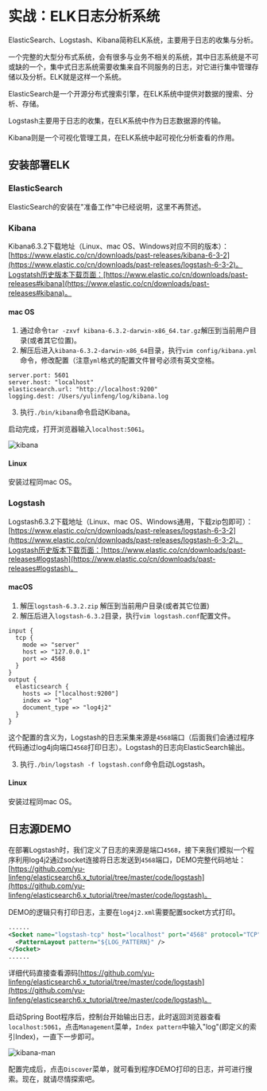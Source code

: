 

# 实战：ELK日志分析系统

ElasticSearch、Logstash、Kibana简称ELK系统，主要用于日志的收集与分析。

一个完整的大型分布式系统，会有很多与业务不相关的系统，其中日志系统是不可或缺的一个，集中式日志系统需要收集来自不同服务的日志，对它进行集中管理存储以及分析。ELK就是这样一个系统。

ElasticSearch是一个开源分布式搜索引擎，在ELK系统中提供对数据的搜索、分析、存储。

Logstash主要用于日志的收集，在ELK系统中作为日志数据源的传输。

Kibana则是一个可视化管理工具，在ELK系统中起可视化分析查看的作用。

## 安装部署ELK

### ElasticSearch

ElasticSearch的安装在"准备工作"中已经说明，这里不再赘述。

### Kibana

Kibana6.3.2下载地址（Linux、mac OS、Windows对应不同的版本）：[https://www.elastic.co/cn/downloads/past-releases/kibana-6-3-2](https://www.elastic.co/cn/downloads/past-releases/logstash-6-3-2)。Logstatsh历史版本下载页面：[https://www.elastic.co/cn/downloads/past-releases#kibana](https://www.elastic.co/cn/downloads/past-releases#kibana)。

#### mac OS

1. 通过命令```tar -zxvf kibana-6.3.2-darwin-x86_64.tar.gz```解压到当前用户目录(或者其它位置)。
2. 解压后进入```kibana-6.3.2-darwin-x86_64```目录，执行```vim config/kibana.yml```命令，修改配置（注意```yml```格式的配置文件冒号必须有英文空格。

```
server.port: 5601
server.host: "localhost"
elasticsearch.url: "http://localhost:9200"
logging.dest: /Users/yulinfeng/log/kibana.log
```

3. 执行```./bin/kibana```命令启动Kibana。

启动完成，打开浏览器输入```localhost:5061```。

![kibana](resources/kibana.png)

#### Linux

安装过程同mac OS。

### Logstash

Logstash6.3.2下载地址（Linux、mac OS、Windows通用，下载zip包即可）：[https://www.elastic.co/cn/downloads/past-releases/logstash-6-3-2](https://www.elastic.co/cn/downloads/past-releases/logstash-6-3-2)。Logstash历史版本下载页面：[https://www.elastic.co/cn/downloads/past-releases#logstash](https://www.elastic.co/cn/downloads/past-releases#logstash)。

#### macOS

1. 解压```logstash-6.3.2.zip``` 解压到当前用户目录(或者其它位置)
2. 解压后进入```logstash-6.3.2```目录，执行```vim logstash.conf```配置文件。

```
input {
  tcp {
    mode => "server"
    host => "127.0.0.1"
    port => 4568
  }
}
output {
  elasticsearch {
    hosts => ["localhost:9200"]
    index => "log"
    document_type => "log4j2"
  }
}
```

这个配置的含义为，Logstash的日志采集来源是```4568```端口（后面我们会通过程序代码通过log4j向端口```4568```打印日志）。Logstash的日志向ElasticSearch输出。

3. 执行```./bin/logstash -f logstash.conf```命令启动Logstash。

#### Linux

安装过程同mac OS。



## 日志源DEMO

在部署Logstash时，我们定义了日志的来源是端口```4568```，接下来我们模拟一个程序利用log4j2通过socket连接将日志发送到```4568```端口，DEMO完整代码地址：[https://github.com/yu-linfeng/elasticsearch6.x_tutorial/tree/master/code/logstash](https://github.com/yu-linfeng/elasticsearch6.x_tutorial/tree/master/code/logstash)。

DEMO的逻辑只有打印日志，主要在```log4j2.xml```需要配置socket方式打印。

```xml
......
<Socket name="logstash-tcp" host="localhost" port="4568" protocol="TCP">
  <PatternLayout pattern="${LOG_PATTERN}" />
</Socket>
......
```

详细代码直接查看源码[https://github.com/yu-linfeng/elasticsearch6.x_tutorial/tree/master/code/logstash](https://github.com/yu-linfeng/elasticsearch6.x_tutorial/tree/master/code/logstash)。

启动Spring Boot程序后，控制台开始输出日志，此时返回浏览器查看```localhost:5061```，点击```Management```菜单，```Index pattern```中输入"log"(即定义的索引Index)，一直下一步即可。

![kibana-man](resources/kibana-man.png)

配置完成后，点击```Discover```菜单，就可看到程序DEMO打印的日志，并可进行搜索。现在，就请尽情探索吧。